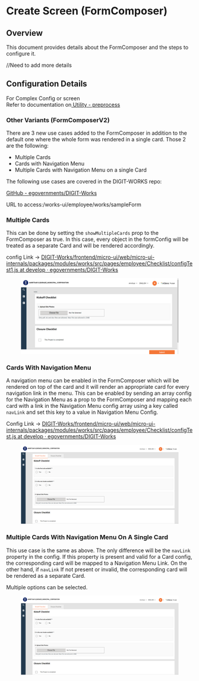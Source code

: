 # Create Screen (FormComposer)

## Overview

This document provides details about the FormComposer and the steps to configure it.

//Need to add more details

## Configuration Details

For Complex Config or screen \
Refer to documentation on[ Utility - preprocess](../customisation/utility-pre-process-mdms-config.md)

### Other Variants (FormComposerV2)

There are 3 new use cases added to the FormComposer in addition to the default one where the whole form was rendered in a single card. Those 2 are the following:

* Multiple Cards
* Cards with Navigation Menu
* Multiple Cards with Navigation Menu on a single Card

The following use cases are covered in the DIGIT-WORKS repo:

[GitHub - egovernments/DIGIT-Works](https://github.com/egovernments/DIGIT-Works)

URL to access:/works-ui/employee/works/sampleForm

### Multiple Cards <a href="#multiple-cards" id="multiple-cards"></a>

This can be done by setting the `showMultipleCards` prop to the FormComposer as true. In this case, every object in the formConfig will be treated as a separate Card and will be rendered accordingly.

config Link → [DIGIT-Works/frontend/micro-ui/web/micro-ui-internals/packages/modules/works/src/pages/employee/Checklist/configTest1.js at develop · egovernments/DIGIT-Works](https://github.com/egovernments/DIGIT-Works/blob/develop/frontend/micro-ui/web/micro-ui-internals/packages/modules/works/src/pages/employee/Checklist/configTest1.js)

<figure><img src="../../../../.gitbook/assets/image (5).png" alt=""><figcaption></figcaption></figure>

### Cards With Navigation Menu <a href="#cards-with-navigation-menu" id="cards-with-navigation-menu"></a>

A navigation menu can be enabled in the FormComposer which will be rendered on top of the card and it will render an appropriate card for every navigation link in the menu. This can be enabled by sending an array config for the Navigation Menu as a prop to the FormComposer and mapping each card with a link in the Navigation Menu config array using a key called `navLink` and set this key to a value in Navigation Menu Config.

Config Link → [DIGIT-Works/frontend/micro-ui/web/micro-ui-internals/packages/modules/works/src/pages/employee/Checklist/configTest.js at develop · egovernments/DIGIT-Works](https://github.com/egovernments/DIGIT-Works/blob/develop/frontend/micro-ui/web/micro-ui-internals/packages/modules/works/src/pages/employee/Checklist/configTest.js)

<figure><img src="../../../../.gitbook/assets/image (4).png" alt=""><figcaption></figcaption></figure>

### Multiple Cards With Navigation Menu On A Single Card <a href="#multiple-cards-with-navigation-menu-on-a-single-card" id="multiple-cards-with-navigation-menu-on-a-single-card"></a>

This use case is the same as above. The only difference will be the `navLink` property in the config. If this property is present and valid for a Card config, the corresponding card will be mapped to a Navigation Menu Link. On the other hand, if `navLink` If not present or invalid, the corresponding card will be rendered as a separate Card.

Multiple options can be selected.

<figure><img src="../../../../.gitbook/assets/image (9).png" alt=""><figcaption></figcaption></figure>
